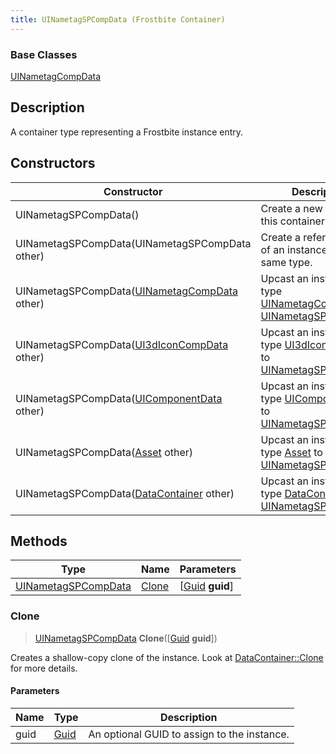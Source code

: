 ```yaml
---
title: UINametagSPCompData (Frostbite Container)
---
```

### Base Classes

[UINametagCompData](UINametagCompData)

## Description

A container type representing a Frostbite instance entry.

## Constructors

| Constructor                                                                    | Description                                                                                                                   |
| ------------------------------------------------------------------------------ | ----------------------------------------------------------------------------------------------------------------------------- |
| UINametagSPCompData()                                                          | Create a new instance of this container type.                                                                                 |
| UINametagSPCompData(UINametagSPCompData other)                                 | Create a reference copy of an instance of the same type.                                                                      |
| UINametagSPCompData([UINametagCompData](UINametagCompData) other)              | Upcast an instance of type [UINametagCompData](UINametagCompData) to [UINametagSPCompData](UINametagSPCompData).              |
| UINametagSPCompData([UI3dIconCompData](UI3dIconCompData) other)                | Upcast an instance of type [UI3dIconCompData](UI3dIconCompData) to [UINametagSPCompData](UINametagSPCompData).                |
| UINametagSPCompData([UIComponentData](UIComponentData) other)                  | Upcast an instance of type [UIComponentData](UIComponentData) to [UINametagSPCompData](UINametagSPCompData).                  |
| UINametagSPCompData([Asset](Asset) other)                                      | Upcast an instance of type [Asset](Asset) to [UINametagSPCompData](UINametagSPCompData).                                      |
| UINametagSPCompData([DataContainer](/vext/ref/cls/shr/datacontainer) other) | Upcast an instance of type [DataContainer](/vext/ref/cls/shr/datacontainer) to [UINametagSPCompData](UINametagSPCompData). |

## Methods

| Type                                       | Name            | Parameters                                     |
| ------------------------------------------ | --------------- | ---------------------------------------------- |
| [UINametagSPCompData](UINametagSPCompData) | [Clone](#clone) | \[[Guid](/vext/ref/cls/shr/guid) **guid**\] |

### Clone

> [UINametagSPCompData](UINametagSPCompData) **Clone**(\[[Guid](/vext/ref/cls/shr/guid) **guid**\])

Creates a shallow-copy clone of the instance. Look at [DataContainer::Clone](/vext/ref/cls/shr/datacontainer#clone) for more details.

#### Parameters

| Name | Type         | Description                                 |
| ---- | ------------ | ------------------------------------------- |
| guid | [Guid](Guid) | An optional GUID to assign to the instance. |
